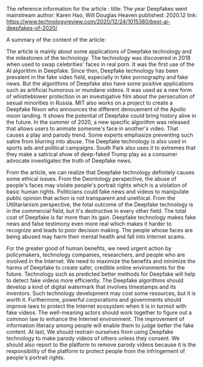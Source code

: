 The reference information for the article :
	title: The year Deepfakes went mainstream
 	author: Karen Hao, Will Douglas Heaven
	published: 2020.12
	link: https://www.technologyreview.com/2020/12/24/1015380/best-ai-deepfakes-of-2020/

A summary of the content of the article:

The article is mainly about some applications of Deepfake technology and the milestones of the technology. The technology was discovered in 2018 when used to swap celebrities' faces in real porn. It was the first use of the AI algorithm in Deepfake. Since then, Deepfake technology has been prevalent in the fake video field, especially in fake pornography and fake news. But the algorithms of Deepfake also have some positive applications such as artificial humorous or mundane videos. It was used as a new form of whistleblower protection in an investigative film about the persecution of sexual minorities in Russia. MIT also works on a project to create a Deepfake Nixon who announces the different denouement of the Apollo moon landing. It shows the potential of Deepfake could bring history alive in the future. In the summer of 2020, a new specific algorithm was released that allows users to animate someone's face in another's video. That causes a play and parody trend. Some experts emphasize preventing such satire from blurring into abuse. The Deepfake technology is also used in sports ads and political campaigns. South Park also uses it to extremes that they make a satirical show of deep-faked Trump play as a consumer advocate investigates the truth of Deepfake news.

From the article, we can realize that Deepfake technology definitely causes some ethical issues. From the Deontology perspective, the abuse of people's faces may violate people's portrait rights which is a violation of basic human rights. Politicians could fake news and videos to manipulate public opinion that action is not transparent and unethical. From the Utilitarianism perspective, the total outcome of the Deepfake technology is in the commercial field, but it's destructive in every other field. The total cost of Deepfake is far more than its gain. Deepfake technology makes fake news and false testimony even more real which makes it harder to recognize and leads to poor decision making. The people whose faces are being abused may harm their mental health and fall into Internet scams. 

For the greater good of human benefits, we need urgent action by policymakers, technology companies, researchers, and people who are involved in the Internet. We need to maximize the benefits and minimize the harms of Deepfake to create safer, credible online environments for the future. Technology such as predicted better methods for Deepfake will help to detect fake videos more efficiently. The Deepfake algorithms should develop a kind of digital watermark that involves timestamps and its inventors. Such technology development may cost some resources, but it is worth it. Furthermore, powerful corporations and governments should improve laws to protect the Internet ecosystem when it is in turmoil with fake videos. The well-meaning actors should work together to figure out a common law to enhance the Internet environment. The improvement of information literacy among people will enable them to judge better the fake content. At last, We should restrain ourselves from using Deepfake technology to make parody videos of others unless they consent. We should also report to the platform to remove parody videos because it is the responsibility of the platform to protect people from the infringement of people's portrait rights.
